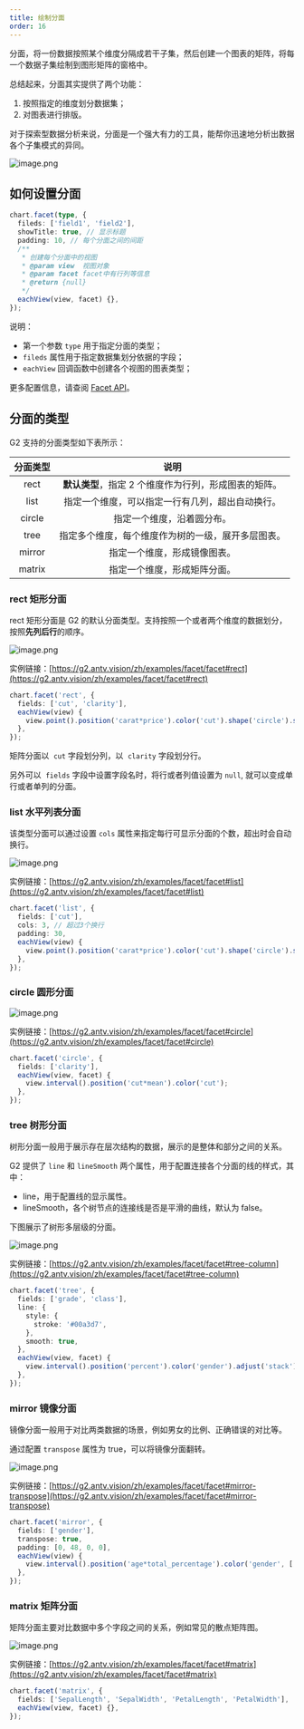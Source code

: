 ```yaml
---
title: 绘制分面
order: 16
---
```


分面，将一份数据按照某个维度分隔成若干子集，然后创建一个图表的矩阵，将每一个数据子集绘制到图形矩阵的窗格中。

总结起来，分面其实提供了两个功能：

1. 按照指定的维度划分数据集；
1. 对图表进行排版。

对于探索型数据分析来说，分面是一个强大有力的工具，能帮你迅速地分析出数据各个子集模式的异同。

![image.png](https://gw.alipayobjects.com/mdn/rms_f5c722/afts/img/A*jfcgTIqwceMAAAAAAAAAAABkARQnAQ)

## 如何设置分面

```typescript
chart.facet(type, {
  fileds: ['field1', 'field2'],
  showTitle: true, // 显示标题
  padding: 10, // 每个分面之间的间距
  /**
   * 创建每个分面中的视图
   * @param view  视图对象
   * @param facet facet中有行列等信息
   * @return {null}
   */
  eachView(view, facet) {},
});
```

说明：

- 第一个参数 `type` 用于指定分面的类型；
- `fileds` 属性用于指定数据集划分依据的字段；
- `eachView` 回调函数中创建各个视图的图表类型；

更多配置信息，请查阅 [Facet API](../../api/classes/view#facet)。

## 分面的类型

G2 支持的分面类型如下表所示：

| **分面类型** |                       **说明**                        |
| :----------: | :---------------------------------------------------: |
|     rect     | **默认类型**，指定 2 个维度作为行列，形成图表的矩阵。 |
|     list     |   指定一个维度，可以指定一行有几列，超出自动换行。    |
|    circle    |              指定一个维度，沿着圆分布。               |
|     tree     |  指定多个维度，每个维度作为树的一级，展开多层图表。   |
|    mirror    |             指定一个维度，形成镜像图表。              |
|    matrix    |             指定一个维度，形成矩阵分面。              |

### rect 矩形分面

rect 矩形分面是 G2 的默认分面类型。支持按照一个或者两个维度的数据划分，按照**先列后行**的顺序。

![image.png](https://gw.alipayobjects.com/mdn/rms_f5c722/afts/img/A*cftuR74YgKIAAAAAAAAAAABkARQnAQ)

实例链接：[https://g2.antv.vision/zh/examples/facet/facet#rect](https://g2.antv.vision/zh/examples/facet/facet#rect)

```typescript
chart.facet('rect', {
  fields: ['cut', 'clarity'],
  eachView(view) {
    view.point().position('carat*price').color('cut').shape('circle').style({ opacity: 0.3 }).size(3);
  },
});
```

矩阵分面以  `cut` 字段划分列，以  `clarity` 字段划分行。

另外可以  `fields` 字段中设置字段名时，将行或者列值设置为 `null`, 就可以变成单行或者单列的分面。

### list 水平列表分面

该类型分面可以通过设置 `cols` 属性来指定每行可显示分面的个数，超出时会自动换行。

![image.png](https://gw.alipayobjects.com/mdn/rms_f5c722/afts/img/A*qH7ET72t5jAAAAAAAAAAAABkARQnAQ)

实例链接：[https://g2.antv.vision/zh/examples/facet/facet#list](https://g2.antv.vision/zh/examples/facet/facet#list)

```typescript
chart.facet('list', {
  fields: ['cut'],
  cols: 3, // 超过3个换行
  padding: 30,
  eachView(view) {
    view.point().position('carat*price').color('cut').shape('circle').style({ opacity: 0.3 }).size(3);
  },
});
```

### circle 圆形分面

![image.png](https://gw.alipayobjects.com/mdn/rms_f5c722/afts/img/A*Kl8tQaFjFI4AAAAAAAAAAABkARQnAQ)

实例链接：[https://g2.antv.vision/zh/examples/facet/facet#circle](https://g2.antv.vision/zh/examples/facet/facet#circle)

```typescript
chart.facet('circle', {
  fields: ['clarity'],
  eachView(view, facet) {
    view.interval().position('cut*mean').color('cut');
  },
});
```

### tree 树形分面

树形分面一般用于展示存在层次结构的数据，展示的是整体和部分之间的关系。

G2 提供了 `line` 和 `lineSmooth` 两个属性，用于配置连接各个分面的线的样式，其中：

- line，用于配置线的显示属性。
- lineSmooth，各个树节点的连接线是否是平滑的曲线，默认为 false。

下图展示了树形多层级的分面。

![image.png](https://gw.alipayobjects.com/mdn/rms_f5c722/afts/img/A*q6IwR4jn6aIAAAAAAAAAAABkARQnAQ)

实例链接：[https://g2.antv.vision/zh/examples/facet/facet#tree-column](https://g2.antv.vision/zh/examples/facet/facet#tree-column)

```typescript
chart.facet('tree', {
  fields: ['grade', 'class'],
  line: {
    style: {
      stroke: '#00a3d7',
    },
    smooth: true,
  },
  eachView(view, facet) {
    view.interval().position('percent').color('gender').adjust('stack');
  },
});
```

### mirror 镜像分面

镜像分面一般用于对比两类数据的场景，例如男女的比例、正确错误的对比等。

通过配置 `transpose` 属性为 true，可以将镜像分面翻转。

![image.png](https://gw.alipayobjects.com/mdn/rms_f5c722/afts/img/A*eqpJTYX-sJ8AAAAAAAAAAABkARQnAQ)

实例链接：[https://g2.antv.vision/zh/examples/facet/facet#mirror-transpose](https://g2.antv.vision/zh/examples/facet/facet#mirror-transpose)

```typescript
chart.facet('mirror', {
  fields: ['gender'],
  transpose: true,
  padding: [0, 48, 0, 0],
  eachView(view) {
    view.interval().position('age*total_percentage').color('gender', ['#1890ff', '#f04864']);
  },
});
```

### matrix 矩阵分面

矩阵分面主要对比数据中多个字段之间的关系，例如常见的散点矩阵图。

![image.png](https://gw.alipayobjects.com/mdn/rms_f5c722/afts/img/A*VAM8TapI9UMAAAAAAAAAAABkARQnAQ)

实例链接：[https://g2.antv.vision/zh/examples/facet/facet#matrix](https://g2.antv.vision/zh/examples/facet/facet#matrix)

```typescript
chart.facet('matrix', {
  fields: ['SepalLength', 'SepalWidth', 'PetalLength', 'PetalWidth'],
  eachView(view, facet) {},
});
```
